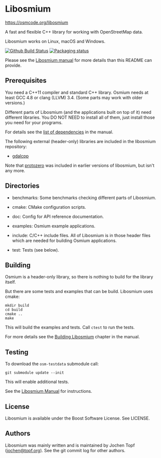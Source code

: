 # Libosmium

https://osmcode.org/libosmium

A fast and flexible C++ library for working with OpenStreetMap data.

Libosmium works on Linux, macOS and Windows.

[![Github Build Status](https://github.com/osmcode/libosmium/workflows/CI/badge.svg?branch=master)](https://github.com/osmcode/libosmium/actions)
[![Packaging status](https://repology.org/badge/tiny-repos/libosmium.svg)](https://repology.org/metapackage/libosmium)

Please see the [Libosmium manual](https://osmcode.org/libosmium/manual.html)
for more details than this README can provide.

## Prerequisites

You need a C++11 compiler and standard C++ library. Osmium needs at least GCC
4.8 or clang (LLVM) 3.4. (Some parts may work with older versions.)

Different parts of Libosmium (and the applications built on top of it) need
different libraries. You DO NOT NEED to install all of them, just install those
you need for your programs.

For details see the [list of
dependencies](https://osmcode.org/libosmium/manual.html#dependencies) in the
manual.

The following external (header-only) libraries are included in the libosmium
repository:

- [gdalcpp](https://github.com/joto/gdalcpp)

Note that [protozero](https://github.com/mapbox/protozero) was included in
earlier versions of libosmium, but isn't any more.

## Directories

- benchmarks: Some benchmarks checking different parts of Libosmium.

- cmake: CMake configuration scripts.

- doc: Config for API reference documentation.

- examples: Osmium example applications.

- include: C/C++ include files. All of Libosmium is in those header files
  which are needed for building Osmium applications.

- test: Tests (see below).

## Building

Osmium is a header-only library, so there is nothing to build for the
library itself.

But there are some tests and examples that can be build. Libosmium uses
cmake:

    mkdir build
    cd build
    cmake ..
    make

This will build the examples and tests. Call `ctest` to run the tests.

For more details see the
[Building Libosmium](https://osmcode.org/libosmium/manual.html#building-libosmium)
chapter in the manual.

## Testing

To download the `osm-testdata` submodule call:

```
git submodule update --init
```

This will enable additional tests.

See the
[Libosmium Manual](https://osmcode.org/libosmium/manual.html#running-tests)
for instructions.

## License

Libosmium is available under the Boost Software License. See LICENSE.

## Authors

Libosmium was mainly written and is maintained by Jochen Topf
(jochen@topf.org). See the git commit log for other authors.
